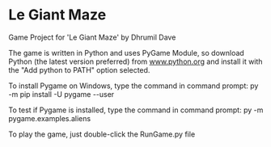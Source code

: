 # Le Giant Maze
 Game Project for 'Le Giant Maze' by Dhrumil Dave
 
 The game is written in Python and uses PyGame Module, so download Python (the latest version preferred) from www.python.org and install it with the "Add python to PATH" option selected.
 
 To install Pygame on Windows, type the command in command prompt: py -m pip install -U pygame --user
 
 To test if Pygame is installed, type the command in command prompt: py -m pygame.examples.aliens
 
 To play the game, just double-click the RunGame.py file
